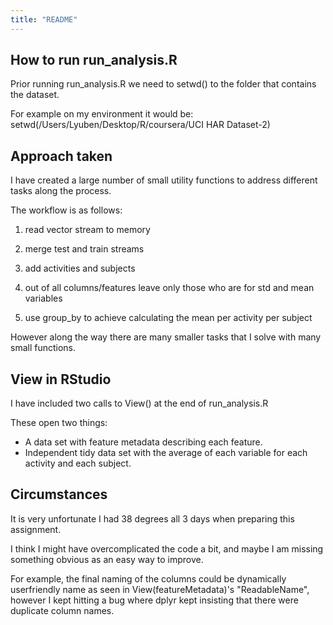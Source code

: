 ```yaml
---
title: "README"
---
```


## How to run run_analysis.R

Prior running run_analysis.R we need to setwd() to the folder that contains the dataset.

For example on my environment it would be: setwd(/Users/Lyuben/Desktop/R/coursera/UCI HAR Dataset-2)

## Approach taken

I have created a large number of small utility functions to address different tasks along the process.

The workflow is as follows:
1. read vector stream to memory

2. merge test and train streams

3. add activities and subjects

4. out of all columns/features leave only those who are for std and mean variables

5. use group_by to achieve calculating the mean per activity per subject


However along the way there are many smaller tasks that I solve with many small functions.

## View in RStudio

I have included two calls to View() at the end of run_analysis.R

These open two things:

* A data set with feature metadata describing each feature.
* Independent tidy data set with the average of each variable for each activity and each subject.

## Circumstances

It is very unfortunate I had 38 degrees all 3 days when preparing this assignment.

I think I might have overcomplicated the code a bit, and maybe I am missing something obvious as an easy way to improve.

For example, the final naming of the columns could be dynamically userfriendly name as seen in View(featureMetadata)'s "ReadableName", however I kept hitting a bug where dplyr kept insisting
that there were duplicate column names.
